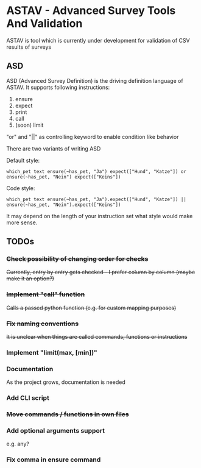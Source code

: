 # ASTAV - Advanced Survey Tools And Validation
ASTAV is tool which is currently under development for validation of CSV results of surveys

## ASD
ASD (Advanced Survey Definition) is the driving definition language of ASTAV.
It supports following instructions:
1. ensure
2. expect
3. print
4. call
5. (soon) limit

"or" and "||" as controlling keyword to enable condition like behavior

There are two variants of writing ASD

Default style:
```
which_pet text ensure(~has_pet, "Ja") expect(["Hund", "Katze"]) or ensure(~has_pet, "Nein") expect(["Keins"])
```
Code style: 
```
which_pet text ensure(~has_pet, "Ja").expect(["Hund", "Katze"]) || ensure(~has_pet, "Nein").expect(["Keins"])
```

It may depend on the length of your instruction set what style would make more sense.

## TODOs
### ~~Check possibility of changing order for checks~~
~~Currently, entry by entry gets checked - I prefer column by column (maybe make it an option?)~~
### ~~Implement "call" function~~
~~Calls a passed python function (e.g. for custom mapping purposes)~~
### ~~Fix naming conventions~~
~~It is unclear when things are called commands, functions or instructions~~
### Implement "limit(max, [min])"
### Documentation
As the project grows, documentation is needed
### Add CLI script
### ~~Move commands / functions in own files~~
### Add optional arguments support
e.g. any?
### Fix comma in ensure command